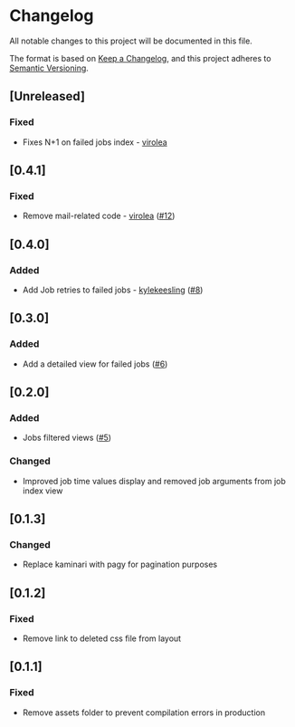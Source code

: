 # Changelog

All notable changes to this project will be documented in this file.

The format is based on [Keep a Changelog](https://keepachangelog.com/en/1.1.0/),
and this project adheres to [Semantic Versioning](https://semver.org/spec/v2.0.0.html).

## [Unreleased]

### Fixed

- Fixes N+1 on failed jobs index - [virolea](https://github.com/virolea)

## [0.4.1]

### Fixed

- Remove mail-related code - [virolea](https://github.com/virolea) ([#12](https://github.com/virolea/panoptic/pull/12))

## [0.4.0]

### Added

- Add Job retries to failed jobs - [kylekeesling](https://github.com/kylekeesling) ([#8](https://github.com/virolea/panoptic/pull/8))

## [0.3.0]

### Added

- Add a detailed view for failed jobs ([#6](https://github.com/virolea/panoptic/pull/6))

## [0.2.0]

### Added

- Jobs filtered views ([#5](https://github.com/virolea/panoptic/pull/5))

### Changed

- Improved job time values display and removed job arguments from job index view

## [0.1.3]

### Changed

- Replace kaminari with pagy for pagination purposes

## [0.1.2]

### Fixed

- Remove link to deleted css file from layout

## [0.1.1]

### Fixed

- Remove assets folder to prevent compilation errors in production

